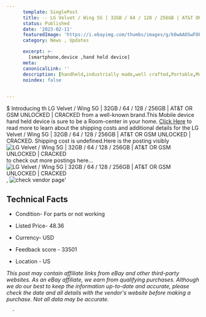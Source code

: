 ```yaml
---
      template: SinglePost
      title: -- LG Velvet / Wing 5G | 32GB / 64 / 128 / 256GB | AT&T OR GSM UNLOCKED | CRACKED
      status: Published
      date: '2023-02-11'
      featuredImage: 'https://i.ebayimg.com/thumbs/images/g/k0wAAOSwFOFilR8k/s-l225.jpg'
      category: News , Updates

      excerpt: >-
        [smartphone,device ,hand held device]
      meta:
      canonicalLink: ''
      description: [handheld,industrially made,well crafted,Portable,Mobile,Compact,Convenient,Lightweight,Maneuverable,Man-portable,Miniature,Carriable,Hand-held,Light,Holdable,Transportable,Mobile device,Pocket-sized,On-the-go,Wireless,Cordless,Compact size,Convenient size, smartphone,device ,hand held device]
      noindex: false
      

---
```

$
      Introducing th LG Velvet / Wing 5G | 32GB / 64 / 128 / 256GB | AT&T OR GSM UNLOCKED | CRACKED from a well-known brand.This Mobile device hand held device is sure to be a Room-center in your home. [Click Here](https://www.ebay.com/itm/255672054799?hash=item3b873df40f%3Ag%3Ak0wAAOSwFOFilR8k&mkevt=1&mkcid=1&mkrid=711-53200-19255-0&campid=%253CePNCampaignId%253E&customid=%253CreferenceId%253E&toolid=10049) to read more to learn about the shipping costs and additional details for the LG Velvet / Wing 5G | 32GB / 64 / 128 / 256GB | AT&T OR GSM UNLOCKED | CRACKED. Shipping cost is undefined.Here is the posting visibly ![LG Velvet / Wing 5G | 32GB / 64 / 128 / 256GB | AT&T OR GSM UNLOCKED | CRACKED](https://i.ebayimg.com/thumbs/images/g/k0wAAOSwFOFilR8k/s-l225.jpg) to check out more postings here... ![LG Velvet / Wing 5G | 32GB / 64 / 128 / 256GB | AT&T OR GSM UNLOCKED | CRACKED](https://i.ebayimg.com/images/g/k0wAAOSwFOFilR8k/s-l1600.jpg), ![check vendor page](https://origin-galleryplus.ebayimg.com/ws/web/255672054799_2_0_1/225x225.jpg,https://origin-galleryplus.ebayimg.com/ws/web/255672054799_3_0_1/225x225.jpg,https://origin-galleryplus.ebayimg.com/ws/web/255672054799_4_0_1/225x225.jpg,https://origin-galleryplus.ebayimg.com/ws/web/255672054799_5_0_1/225x225.jpg,https://origin-galleryplus.ebayimg.com/ws/web/255672054799_6_0_1/225x225.jpg,https://origin-galleryplus.ebayimg.com/ws/web/255672054799_7_0_1/225x225.jpg,https://origin-galleryplus.ebayimg.com/ws/web/255672054799_8_0_1/225x225.jpg,https://origin-galleryplus.ebayimg.com/ws/web/255672054799_9_0_1/225x225.jpg,https://origin-galleryplus.ebayimg.com/ws/web/255672054799_10_0_1/225x225.jpg)'

      

 ## Technical Facts 



     
      

 - Condition- For parts or not working 


      

 - Listed Price- 48.36 


      

 - Currency- USD 


      

 - Feedback score - 33501 


      

 - Location - US 


      
      

 *_This post may contain affiliate links from eBay and other third-party websites. As an eBay affiliate, we earn from qualifying purchases. Although we do our best to keep the information up-to-date and accurate, please check the date and all details with the vendor's website before making a purchase. Not all data may be accurate._*




      -

